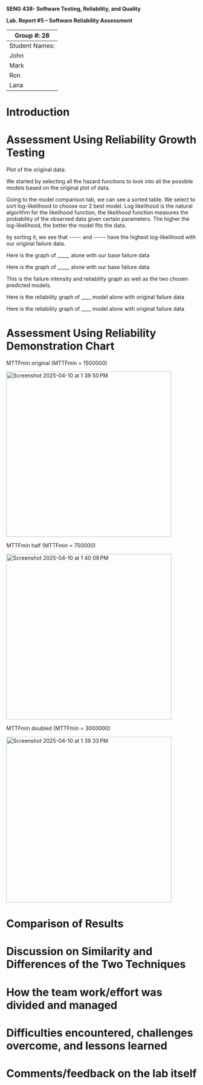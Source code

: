 **SENG 438- Software Testing, Reliability, and Quality**

**Lab. Report \#5 – Software Reliability Assessment**

| Group \#:  28        |
| ----------------- |
| Student Names:      |
| John            |   
| Mark            |   
| Ron             |   
| Lana            |   

# Introduction

# 

# Assessment Using Reliability Growth Testing 

Plot of the original data:

We started by selecting all the hazard functions to look into all the possible models based on the original plot of data. 

Going to the model comparison tab, we can see a sorted table. We select to sort log-likelihood to choose our 2 best model. Log likelihood is the natural algorithm for the likelihood function, the likelihood function measures the probability of the observed data given certain parameters. The higher the log-likelihood, the better the model fits the data. 


by sorting it, we see that ----- and ----- have the highest log-likelihood with our original failure data.


Here is the graph of _____ alone with our base failure data


Here is the graph of _____ alone with our base failure data




This is the failure intensity and reliablilty graph as well as the two chosen predicted models. 


Here is the reliability graph of ____ model alone with original failure data 

Here is the reliability graph of ____ model alone with original failure data 


# Assessment Using Reliability Demonstration Chart 
MTTFmin original (MTTFmin = 1500000)

<img width="436" alt="Screenshot 2025-04-10 at 1 39 50 PM" src="https://github.com/user-attachments/assets/178efca4-a264-4ace-9e4b-695e2e202a8b" />

MTTFmin half (MTTFmin = 750000)

<img width="437" alt="Screenshot 2025-04-10 at 1 40 09 PM" src="https://github.com/user-attachments/assets/cfd04afb-e628-4af7-b008-4bb63654e474" />

MTTFmin doubled (MTTFmin = 3000000)

<img width="437" alt="Screenshot 2025-04-10 at 1 39 33 PM" src="https://github.com/user-attachments/assets/941039bb-9d3a-4f55-87a1-0f16a345fffd" />




# 

# Comparison of Results

# Discussion on Similarity and Differences of the Two Techniques

# How the team work/effort was divided and managed

# 

# Difficulties encountered, challenges overcome, and lessons learned

# Comments/feedback on the lab itself
